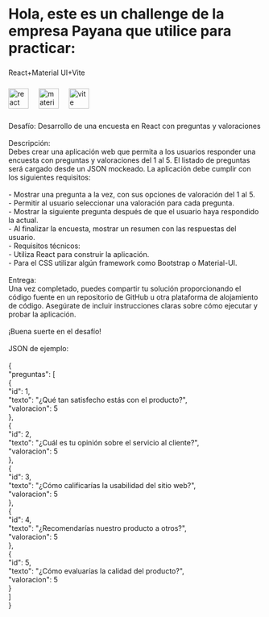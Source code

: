 <h1 align="left">Hola, este es un challenge de la empresa Payana que utilice para practicar:</h1>

###

<p align="left">React+Material UI+Vite</p>

###

<div align="left">
  <img src="https://cdn.jsdelivr.net/gh/devicons/devicon/icons/react/react-original.svg" height="40" alt="react logo"  />
  <img width="12" />
  <img src="https://cdn.jsdelivr.net/gh/devicons/devicon/icons/materialui/materialui-original.svg" height="40" alt="materialui logo"  />
  <img width="12" />
  <img src="https://skillicons.dev/icons?i=vite" height="40" alt="vite logo"  />
</div>

###

<p align="left">Desafío: Desarrollo de una encuesta en React con preguntas y valoraciones<br><br>Descripción:<br>Debes crear una aplicación web que permita a los usuarios responder una encuesta con preguntas y valoraciones del 1 al 5. El listado de preguntas será cargado desde un JSON mockeado. La aplicación debe cumplir con los siguientes requisitos:<br><br>- Mostrar una pregunta a la vez, con sus opciones de valoración del 1 al 5.<br>- Permitir al usuario seleccionar una valoración para cada pregunta.<br>- Mostrar la siguiente pregunta después de que el usuario haya respondido la actual.<br>- Al finalizar la encuesta, mostrar un resumen con las respuestas del usuario.<br>- Requisitos técnicos:<br>- Utiliza React para construir la aplicación.<br>- Para el CSS utilizar algún framework como Bootstrap o Material-UI.<br><br>Entrega:<br>Una vez completado, puedes compartir tu solución proporcionando el código fuente en un repositorio de GitHub u otra plataforma de alojamiento de código. Asegúrate de incluir instrucciones claras sobre cómo ejecutar y probar la aplicación.<br><br>¡Buena suerte en el desafío!<br><br>JSON de ejemplo:<br><br>{<br>  "preguntas": [<br>    {<br>      "id": 1,<br>      "texto": "¿Qué tan satisfecho estás con el producto?",<br>      "valoracion": 5<br>    },<br>    {<br>      "id": 2,<br>      "texto": "¿Cuál es tu opinión sobre el servicio al cliente?",<br>      "valoracion": 5<br>    },<br>    {<br>      "id": 3,<br>      "texto": "¿Cómo calificarías la usabilidad del sitio web?",<br>      "valoracion": 5<br>    },<br>    {<br>      "id": 4,<br>      "texto": "¿Recomendarías nuestro producto a otros?",<br>      "valoracion": 5<br>    },<br>    {<br>      "id": 5,<br>      "texto": "¿Cómo evaluarías la calidad del producto?",<br>      "valoracion": 5<br>    }<br>  ]<br>}</p>

###
